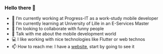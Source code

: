 ### Hello there 👋

- 🔭 I’m currently working at Progress-IT as a work-study mobile developer
- 🌱 I’m currently learning at University of Lille in an E-Services Master
- 👯 I’m looking to collaborate with funny people
- 💬 Talk with me about the mobile development world 
- 💻 I like working with nice technologies like Flutter or web technos
- 📫 How to reach me: I have a [website](www.aymericlefeyer.tk), start by going to see it
